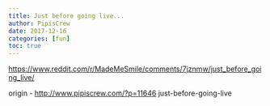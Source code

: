 ```yaml
---
title: Just before going live...
author: PipisCrew
date: 2017-12-16
categories: [fun]
toc: true
---
```


https://www.reddit.com/r/MadeMeSmile/comments/7jznmw/just_before_going_live/

origin - http://www.pipiscrew.com/?p=11646 just-before-going-live
